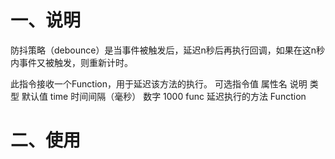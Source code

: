 # 一、说明
防抖策略（debounce）是当事件被触发后，延迟n秒后再执行回调，如果在这n秒内事件又被触发，则重新计时。

此指令接收一个Function，用于延迟该方法的执行。
可选指令值
属性名	说明	类型	默认值
time	时间间隔（毫秒）	数字	1000
func	延迟执行的方法	Function

# 二、使用
